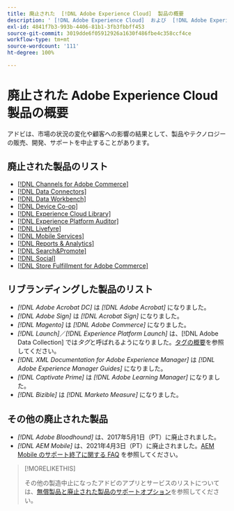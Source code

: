 ```yaml
---
title: 廃止された  [!DNL Adobe Experience Cloud]  製品の概要
description: ' [!DNL Adobe Experience Cloud]  および  [!DNL Adobe Experience Platform] の廃止、廃止、またはサポート終了製品の概要'
exl-id: 4841f7b3-993b-4406-81b1-3fb3fbbff453
source-git-commit: 3019dde6f05912926a1630f486fbe4c358ccf4ce
workflow-type: tm+mt
source-wordcount: '111'
ht-degree: 100%

---
```


# 廃止された Adobe Experience Cloud 製品の概要

アドビは、市場の状況の変化や顧客への影響の結果として、製品やテクノロジーの販売、開発、サポートを中止することがあります。

## 廃止された製品のリスト

* [[!DNL Channels for Adobe Commerce]](commerce-channels.md)
* [[!DNL Data Connectors]](data-connectors.md)
* [[!DNL Data Workbench]](data-workbench.md)
* [[!DNL Device Co-op]](device-co-op.md)
* [[!DNL Experience Cloud Library]](experience-cloud-library.md)
* [[!DNL Experience Platform Auditor]](auditor.md)
* [[!DNL Livefyre]](livefyre.md)
* [[!DNL Mobile Services]](mobile-services.md)
* [[!DNL Reports & Analytics]](reports-and-analytics.md)
* [[!DNL Search&Promote]](search-promote.md)
* [[!DNL Social]](social.md)
* [[!DNL Store Fulfillment for Adobe Commerce]](commerce-store-fulfillment.md)

<!--
## Notifications of upcoming products to be discontinued

* [!DNL Data Workbench] end-of-life date is **December 31, 2023**. [Link]

-->

## リブランディングした製品のリスト

* *[!DNL Adobe Acrobat DC]* は *[!DNL Adobe Acrobat]* になりました。
* *[!DNL Adobe Sign]* は *[!DNL Acrobat Sign]* になりました。
* *[!DNL Magento]* は *[!DNL Adobe Commerce]* になりました。
* *[!DNL Launch]*／*[!DNL Experience Platform Launch]* は、[!DNL Adobe Data Collection] では&#x200B;*タグ*&#x200B;と呼ばれるようになりました。[タグの概要](https://experienceleague.adobe.com/docs/experience-platform/tags/home.html?lang=ja)を参照してください。
* *[!DNL XML Documentation for Adobe Experience Manager]* は *[!DNL Adobe Experience Manager Guides]* になりました。
* *[!DNL Captivate Prime]* は *[!DNL Adobe Learning Manager]* になりました。
* *[!DNL Bizible]* は *[!DNL Marketo Measure]* になりました。

## その他の廃止された製品

* *[!DNL Adobe Bloodhound]* は、2017年5月1日（PT）に廃止されました。
* *[!DNL AEM Mobile]* は、2021年4月3日（PT）に廃止されました。[AEM Mobile のサポート終了に関する FAQ](https://helpx.adobe.com/jp/digital-publishing-solution/help/aem-mobile-end-of-life-faq.html) を参照してください。

>[!MORELIKETHIS]
>
>その他の製造中止になったアドビのアプリとサービスのリストについては、[無償製品と廃止された製品のサポートオプション](https://helpx.adobe.com/jp/support/programs/support-options-free-discontinued-apps-services.html)を参照してください。
